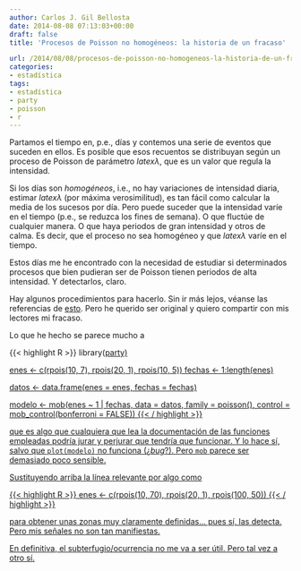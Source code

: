 ```yaml
---
author: Carlos J. Gil Bellosta
date: 2014-08-08 07:13:03+00:00
draft: false
title: 'Procesos de Poisson no homogéneos: la historia de un fracaso'

url: /2014/08/08/procesos-de-poisson-no-homogeneos-la-historia-de-un-fracaso/
categories:
- estadística
tags:
- estadística
- party
- poisson
- r
---
```


Partamos el tiempo en, p.e., días y contemos una serie de eventos que suceden en ellos. Es posible que esos recuentos se distribuyan según un proceso de Poisson de parámetro $latex \lambda$, que es un valor que regula la intensidad.

Si los días son _homogéneos_, i.e., no hay variaciones de intensidad diaria, estimar $latex \lambda$ (por máxima verosimilitud), es tan fácil como calcular la media de los sucesos por día. Pero puede suceder que la intensidad varíe en el tiempo (p.e., se reduzca los fines de semana). O que fluctúe de cualquier manera. O que haya periodos de gran intensidad y otros de calma. Es decir, que el proceso no sea homogéneo y que $latex \lambda$ varíe en el tiempo.

Estos días me he encontrado con la necesidad de estudiar si determinados procesos que bien pudieran ser de Poisson tienen periodos de alta intensidad. Y detectarlos, claro.

Hay algunos procedimientos para hacerlo. Sin ir más lejos, véanse las referencias de [esto](http://en.wikipedia.org/wiki/Inhomogeneous_Poisson_process). Pero he querido ser original y quiero compartir con mis lectores mi fracaso.

Lo que he hecho se parece mucho a

{{< highlight R >}}
library(<a href="http://inside-r.org/packages/cran/party">party)

enes <- c(rpois(10, 7), rpois(20, 1), rpois(10, 5))
fechas <- 1:length(enes)

datos <- data.frame(enes = enes, fechas = fechas)

modelo <- mob(enes ~ 1 | fechas, data = datos, family = poisson(),
                control = mob_control(bonferroni = FALSE))
{{< / highlight >}}

que es algo que cualquiera que lea la documentación de las funciones empleadas podría jurar y perjurar que tendría que funcionar. Y lo hace sí, salvo que `plot(modelo)` no funciona (¿_bug_?). Pero `mob` parece ser demasiado poco sensible.

Sustituyendo arriba la línea relevante por algo como

{{< highlight R >}}
enes <- c(rpois(10, 70), rpois(20, 1), rpois(100, 50))
{{< / highlight >}}

para obtener unas zonas muy claramente definidas... pues sí, las detecta. Pero mis señales no son tan manifiestas.

En definitiva, el subterfugio/ocurrencia no me va a ser útil. Pero tal vez a otro sí.
